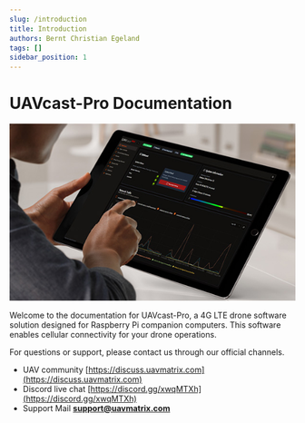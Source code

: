 ```yaml
---
slug: /introduction
title: Introduction
authors: Bernt Christian Egeland
tags: []
sidebar_position: 1
---
```


# UAVcast-Pro Documentation

![](img/Ipad%20Feature%20Image.jpg)

Welcome to the documentation for UAVcast-Pro, a 4G LTE drone software solution designed for Raspberry Pi companion computers. This software enables cellular connectivity for your drone operations.

For questions or support, please contact us through our official channels.

- UAV community [https://discuss.uavmatrix.com](https://discuss.uavmatrix.com)
- Discord live chat [https://discord.gg/xwqMTXh](https://discord.gg/xwqMTXh)
- Support Mail **support@uavmatrix.com**

